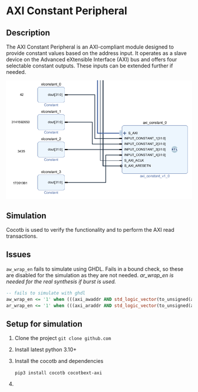 # AXI Constant Peripheral

## Description

The AXI Constant Peripheral is an AXI-compliant module designed to provide constant values based on the address input. It operates as a slave device on the Advanced eXtensible Interface (AXI) bus and offers four selectable constant outputs. These inputs can be extended further if needed.

![](docs/axi_constant_in_vivado.png)

## Simulation

Cocotb is used to verify the functionality and to perform the AXI read transactions.

## Issues

`aw_wrap_en` fails to simulate using GHDL. Fails in a bound check, so these are disabled for the
simulation as they are not needed. _ar_wrap_en is needed for the real synthesis if burst is used._
```vhdl
-- fails to simulate with ghdl
aw_wrap_en <= '1' when (((axi_awaddr AND std_logic_vector(to_unsigned(aw_wrap_size,C_S_AXI_ADDR_WIDTH))) XOR std_logic_vector(to_unsigned(aw_wrap_size,C_S_AXI_ADDR_WIDTH))) = low) else '0';
ar_wrap_en <= '1' when (((axi_araddr AND std_logic_vector(to_unsigned(ar_wrap_size,C_S_AXI_ADDR_WIDTH))) XOR std_logic_vector(to_unsigned(ar_wrap_size,C_S_AXI_ADDR_WIDTH))) = low) else '0';
```

## Setup for simulation

1. Clone the project
    `git clone github.com`
2. Install latest python 3.10+
3. Install the cocotb and dependencies

    `pip3 install cocotb cocotbext-axi`

4. 